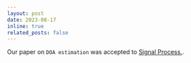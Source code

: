 ```yaml
---
layout: post
date: 2023-08-17
inline: true
related_posts: false
---
```


Our paper on `DOA estimation` was accepted to [Signal Process.](https://www.sciencedirect.com/journal/signal-processing).
